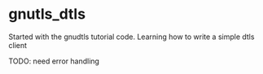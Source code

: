 # gnutls_dtls
Started with the gnudtls tutorial code. Learning how to write a simple dtls client


TODO: 
need error handling
